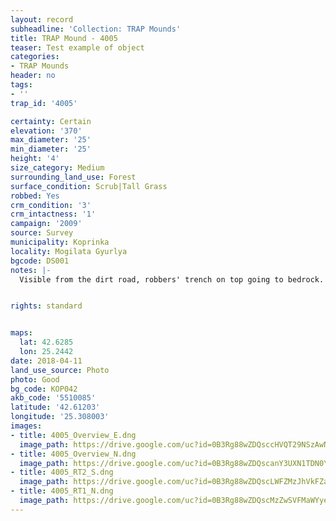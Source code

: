 ```yaml
---
layout: record
subheadline: 'Collection: TRAP Mounds'
title: TRAP Mound - 4005
teaser: Test example of object
categories:
- TRAP Mounds
header: no
tags:
- ''
trap_id: '4005'

certainty: Certain
elevation: '370'
max_diameter: '25'
min_diameter: '25'
height: '4'
size_category: Medium
surrounding_land_use: Forest
surface_condition: Scrub|Tall Grass
robbed: Yes
crm_condition: '3'
crm_intactness: '1'
campaign: '2009'
source: Survey
municipality: Koprinka
locality: Mogilata Gyurlya
bgcode: DS001
notes: |-
  Visible from the dirt road, robbers' trench on top going to bedrock.


rights: standard


maps:
  lat: 42.6285
  lon: 25.2442
date: 2018-04-11
land_use_source: Photo
photo: Good
bg_code: КОР042
akb_code: '5510085'
latitude: '42.61203'
longitude: '25.308003'
images:
- title: 4005_Overview_E.dng
  image_path: https://drive.google.com/uc?id=0B3Rg88wZDQsccHVQT29NSzAwN1E
- title: 4005_Overview_N.dng
  image_path: https://drive.google.com/uc?id=0B3Rg88wZDQscanY3UXN1TDN0Y2s
- title: 4005_RT2_S.dng
  image_path: https://drive.google.com/uc?id=0B3Rg88wZDQscLWFZMzJhVkFZaU0
- title: 4005_RT1_N.dng
  image_path: https://drive.google.com/uc?id=0B3Rg88wZDQscMzZwSVFMaWYyeEU
---
```

